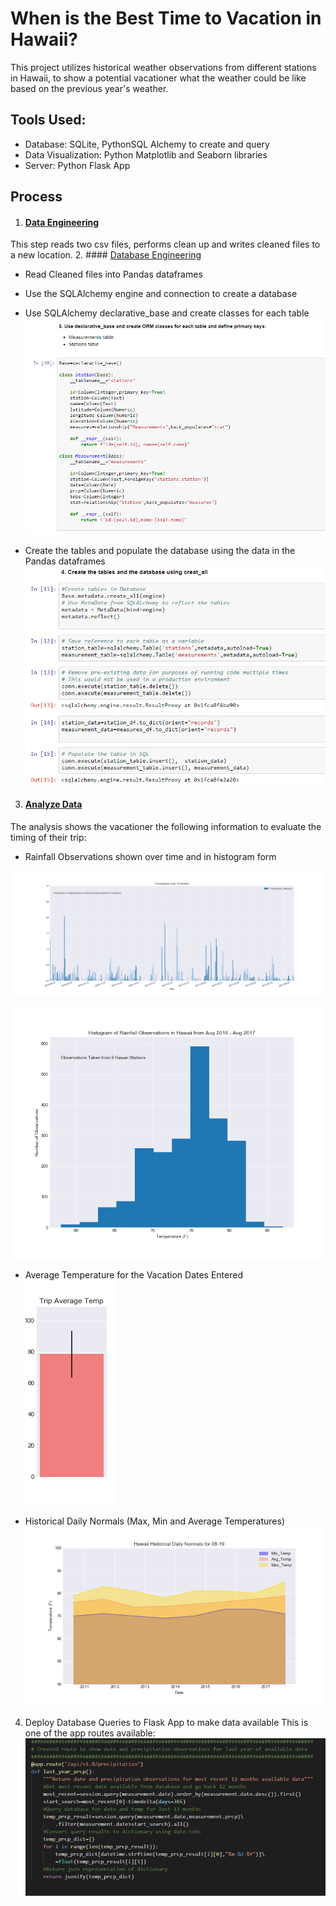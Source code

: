 # When is the Best Time to Vacation in Hawaii?
This project utilizes historical weather observations from different stations in Hawaii, to show a potential vacationer what the
weather could be like based on the previous year's weather.

## Tools Used:
* Database: SQLite, PythonSQL Alchemy to create and query
* Data Visualization: Python Matplotlib and Seaborn libraries
* Server: Python Flask App

## Process
1. #### [Data Engineering](https://github.com/cammster/FullStackSkillsLibrary/blob/master/Library/AdvancedSQL/data_engineering.ipynb)
This step reads two csv files, performs clean up and writes cleaned files to a new location.
2. #### [Database Engineering](https://github.com/cammster/FullStackSkillsLibrary/blob/master/Library/AdvancedSQL/database_engineering.ipynb)
* Read Cleaned files into Pandas dataframes
* Use the SQLAlchemy engine and connection to create a database
* Use SQLAlchemy declarative_base and create classes for each table
![Create Classes](https://github.com/cammster/FullStackSkillsLibrary/blob/master/Library/AdvancedSQL/Images/databaseclasses.PNG)

* Create the tables and populate the database using the data in the Pandas dataframes
![Create Tables](https://github.com/cammster/FullStackSkillsLibrary/blob/master/Library/AdvancedSQL/Images/databasecreatetable.PNG)

3. #### [Analyze Data](https://github.com/cammster/FullStackSkillsLibrary/blob/master/Library/AdvancedSQL/climate_analysis.ipynb)
The analysis shows the vacationer the following information to evaluate the timing of their trip: 
* Rainfall Observations shown over time and in histogram form

![Hawaii Precipitation Over 12 months](https://github.com/cammster/FullStackSkillsLibrary/blob/master/Library/AdvancedSQL/Images/Precipitation_Over_12Months.png)

![Rainfall Histogram](https://github.com/cammster/FullStackSkillsLibrary/blob/master/Library/AdvancedSQL/Images/Rainfaill_Histogram.png)
* Average Temperature for the Vacation Dates Entered
![Trip_Avg_Temp](https://github.com/cammster/FullStackSkillsLibrary/blob/master/Library/AdvancedSQL/Images/Trip_Avg_Temp.png)

* Historical Daily Normals (Max, Min and Average Temperatures)
![Historical Daily Normals](https://github.com/cammster/FullStackSkillsLibrary/blob/master/Library/AdvancedSQL/Images/Historical_Daily_Normals.png)

4. Deploy Database Queries to Flask App to make data available
This is one of the app routes available:
![Flask App Route](https://github.com/cammster/FullStackSkillsLibrary/blob/master/Library/AdvancedSQL/Images/exampleapproute.PNG)

